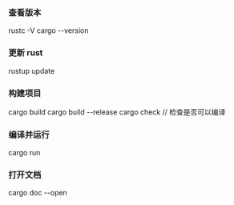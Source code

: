 ### 查看版本
rustc -V
cargo --version

### 更新 rust
rustup update

### 构建项目
cargo build
cargo build --release
cargo check // 检查是否可以编译

### 编译并运行
cargo run

### 打开文档
cargo doc --open 